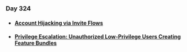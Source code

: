 ### Day 324

#### [<ul><li>Account Hijacking via Invite Flows</ul></li>](https://twitter.com/Jayesh25_/status/1726189011624989125)
#### [<ul><li>Privilege Escalation: Unauthorized Low-Privilege Users Creating Feature Bundles</ul></li>](https://medium.com/@a13h1/privilege-escalation-unauthorized-low-privilege-users-creating-feature-bundles-75f6125eec78)
